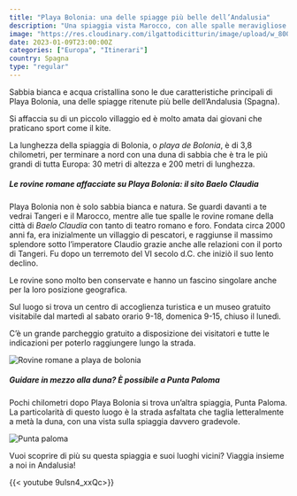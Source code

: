```yaml
---
title: "Playa Bolonia: una delle spiagge più belle dell’Andalusia"
description: "Una spiaggia vista Marocco, con alle spalle meravigliose rovine romane"
image: "https://res.cloudinary.com/ilgattodicitturin/image/upload/w_800/f_auto,q_auto:good/v1673425578/Articoli/bologna_1_odyxzg.jpg"
date: 2023-01-09T23:00:00Z
categories: ["Europa", "Itinerari"]
country: Spagna
type: "regular"
---
```


Sabbia bianca e acqua cristallina sono le due caratteristiche principali di Playa Bolonia, una delle spiagge ritenute più belle dell’Andalusia (Spagna).

Si affaccia su di un piccolo villaggio ed è molto amata dai giovani che praticano sport come il kite.

La lunghezza della spiaggia di Bolonia, o _playa de Bolonia_, è di 3,8 chilometri, per terminare a nord con una duna di sabbia che è tra le più grandi di tutta Europa: 30 metri di altezza e 200 metri di lunghezza.

##### Le rovine romane affacciate su Playa Bolonia: il sito Baelo Claudia
Playa Bolonia non è solo sabbia bianca e natura. Se guardi davanti a te vedrai Tangeri e il Marocco, mentre alle tue spalle le rovine romane della città di _Baelo Claudia_ con tanto di teatro romano e foro. Fondata circa 2000 anni fa, era inizialmente un villaggio di pescatori, e raggiunse il massimo splendore sotto l’imperatore Claudio grazie anche alle relazioni con il porto di Tangeri. Fu dopo un terremoto del VI secolo d.C. che iniziò il suo lento declino.

Le rovine sono molto ben conservate e hanno un fascino singolare anche per la loro posizione geografica.

Sul luogo si trova un centro di accoglienza turistica e un museo gratuito visitabile dal martedì al sabato orario 9-18, domenica 9-15, chiuso il lunedì.

C’è un grande parcheggio gratuito a disposizione dei visitatori e tutte le indicazioni per poterlo raggiungere lungo la strada.

![Rovine romane a playa de bolonia](https://res.cloudinary.com/ilgattodicitturin/image/upload/w_800/f_auto,q_auto:good/v1673425527/Articoli/bologna_6_ogu2su.jpg)

##### Guidare in mezzo alla duna? È possibile a Punta Paloma
Pochi chilometri dopo Playa Bolonia si trova un’altra spiaggia, Punta Paloma. La particolarità di questo luogo è la strada asfaltata che taglia letteralmente a metà la duna, con una vista sulla spiaggia davvero gradevole.

![Punta paloma](https://res.cloudinary.com/ilgattodicitturin/image/upload/w_800/f_auto,q_auto:good/v1673425528/Articoli/bologna_4_tx84js.jpg)

Vuoi scoprire di più su questa spiaggia e suoi luoghi vicini? Viaggia insieme a noi in Andalusia!

{{< youtube 9ulsn4_xxQc>}}